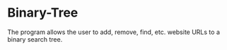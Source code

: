 # Binary-Tree
The program allows the user to add, remove, find, etc. website URLs to a binary search tree.
